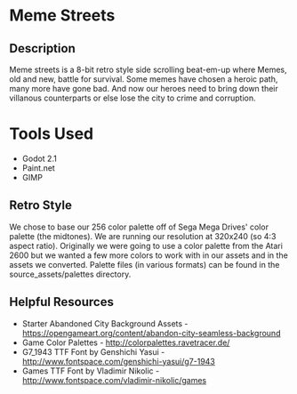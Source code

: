 # Meme Streets

## Description

Meme streets is a 8-bit retro style side scrolling beat-em-up where Memes, old and new, battle for survival. Some memes have chosen a heroic path, many more have gone bad. And now our heroes need to bring down their villanous counterparts or else lose the city to crime and corruption.

# Tools Used

* Godot 2.1
* Paint.net
* GIMP

## Retro Style

We chose to base our 256 color palette off of Sega Mega Drives' color palette (the midtones). We are running our resolution at 320x240 (so 4:3 aspect ratio). Originally we were going to use a color palette from the Atari 2600 but we wanted a few more colors to work with in our assets and in the assets we converted. Palette files (in various formats) can be found in the source_assets/palettes directory.

## Helpful Resources

* Starter Abandoned City Background Assets - https://opengameart.org/content/abandon-city-seamless-background
* Game Color Palettes - http://colorpalettes.ravetracer.de/
* G7_1943 TTF Font by Genshichi Yasui - http://www.fontspace.com/genshichi-yasui/g7-1943
* Games TTF Font by Vladimir Nikolic - http://www.fontspace.com/vladimir-nikolic/games

